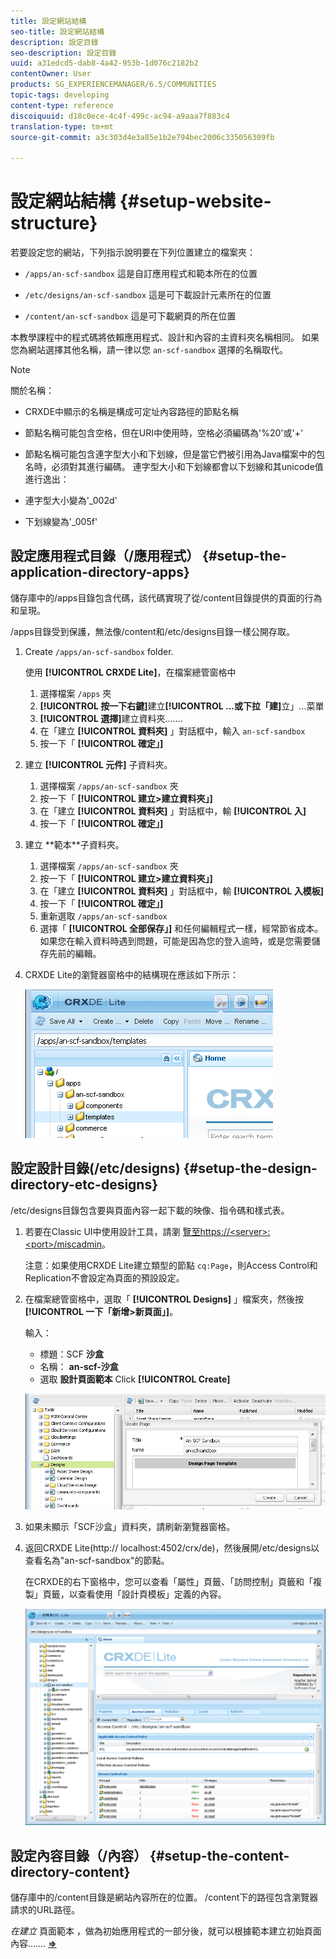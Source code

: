 ```yaml
---
title: 設定網站結構
seo-title: 設定網站結構
description: 設定目錄
seo-description: 設定目錄
uuid: a31edcd5-dab8-4a42-953b-1d076c2182b2
contentOwner: User
products: SG_EXPERIENCEMANAGER/6.5/COMMUNITIES
topic-tags: developing
content-type: reference
discoiquuid: d18c0ece-4c4f-499c-ac94-a9aaa7f883c4
translation-type: tm+mt
source-git-commit: a3c303d4e3a85e1b2e794bec2006c335056309fb

---
```



# 設定網站結構 {#setup-website-structure}

若要設定您的網站，下列指示說明要在下列位置建立的檔案夾：

* `/apps/an-scf-sandbox`
這是自訂應用程式和範本所在的位置

* `/etc/designs/an-scf-sandbox`
這是可下載設計元素所在的位置

* `/content/an-scf-sandbox`
這是可下載網頁的所在位置

本教學課程中的程式碼將依賴應用程式、設計和內容的主資料夾名稱相同。 如果您為網站選擇其他名稱，請一律以您 `an-scf-sandbox` 選擇的名稱取代。

>[!NOTE]
>
>關於名稱：
>
>* CRXDE中顯示的名稱是構成可定址內容路徑的節點名稱
>* 節點名稱可能包含空格，但在URI中使用時，空格必須編碼為&#39;%20&#39;或&#39;+&#39;
>* 節點名稱可能包含連字型大小和下划線，但是當它們被引用為Java檔案中的包名時，必須對其進行編碼。 連字型大小和下划線都會以下划線和其unicode值進行逸出：
>
>  * 連字型大小變為&#39;_002d&#39;
>  * 下划線變為&#39;_005f&#39;

## 設定應用程式目錄（/應用程式） {#setup-the-application-directory-apps}

儲存庫中的/apps目錄包含代碼，該代碼實現了從/content目錄提供的頁面的行為和呈現。

/apps目錄受到保護，無法像/content和/etc/designs目錄一樣公開存取。

1. Create `/apps/an-scf-sandbox` folder.

   使用 **[!UICONTROL CRXDE Lite]**，在檔案總管窗格中

   1. 選擇檔案 `/apps` 夾
   1. **[!UICONTROL 按一下右鍵]**&#x200B;建立&#x200B;**[!UICONTROL ...或下拉「建]**&#x200B;立」...菜單
   1. **[!UICONTROL 選擇]**&#x200B;建立資料夾…….
   1. 在「建立 **[!UICONTROL 資料夾]** 」對話框中，輸入 `an-scf-sandbox`
   1. 按一下「 **[!UICONTROL 確定」]**

1. 建立 **[!UICONTROL 元件]** 子資料夾。

   1. 選擇檔案 `/apps/an-scf-sandbox` 夾
   1. 按一下「 **[!UICONTROL 建立>建立資料夾」]**
   1. 在「建立 **[!UICONTROL 資料夾]** 」對話框中，輸 **[!UICONTROL 入]**
   1. 按一下「 **[!UICONTROL 確定」]**

1. 建立 **範本&#x200B;**子資料夾。

   1. 選擇檔案 `/apps/an-scf-sandbox` 夾
   1. 按一下「 **[!UICONTROL 建立>建立資料夾」]**
   1. 在「建立 **[!UICONTROL 資料夾]** 」對話框中，輸 **[!UICONTROL 入模板]**
   1. 按一下「 **[!UICONTROL 確定」]**
   1. 重新選取 `/apps/an-scf-sandbox`
   1. 選擇「 **[!UICONTROL 全部保存」]**
   和任何編輯程式一樣，經常節省成本。 如果您在輸入資料時遇到問題，可能是因為您的登入逾時，或是您需要儲存先前的編輯。

1. CRXDE Lite的瀏覽器窗格中的結構現在應該如下所示：

   ![chlimage_1-44](assets/chlimage_1-44.png)

## 設定設計目錄(/etc/designs) {#setup-the-design-directory-etc-designs}

/etc/designs目錄包含要與頁面內容一起下載的映像、指令碼和樣式表。

1. 若要在Classic UI中使用設計工具，請瀏 [覽至https://&lt;server>:&lt;port>/miscadmin](http://localhost:4502/miscadmin)。

   注意：如果使用CRXDE Lite建立類型的節點 `cq:Page`，則Access Control和Replication不會設定為頁面的預設設定。

1. 在檔案總管窗格中，選取「 **[!UICONTROL Designs]** 」檔案夾，然後按 **[!UICONTROL 一下「新增>新頁面」]**。

   輸入：

   * 標題：SCF **沙盒**
   * 名稱： **an-scf-沙盒**
   * 選取 **設計頁面範本**
   Click **[!UICONTROL Create]**

   ![chlimage_1-45](assets/chlimage_1-45.png)

1. 如果未顯示「SCF沙盒」資料夾，請刷新瀏覽器窗格。

1. 返回CRXDE Lite(http:// localhost:4502/crx/de)，然後展開/etc/designs以查看名為&quot;an-scf-sandbox&quot;的節點。

   在CRXDE的右下窗格中，您可以查看「屬性」頁籤、「訪問控制」頁籤和「複製」頁籤，以查看使用「設計頁模板」定義的內容。

   ![chlimage_1-46](assets/chlimage_1-46.png)

## 設定內容目錄（/內容） {#setup-the-content-directory-content}

儲存庫中的/content目錄是網站內容所在的位置。 /content下的路徑包含瀏覽器請求的URL路徑。

*在建立* 頁面範本 [](initial-app.md#createthepagetemplate) ，做為初始應用程式的一部分後，就可以根據範本建立初始頁面內容……. [**⇒**](initial-app.md)